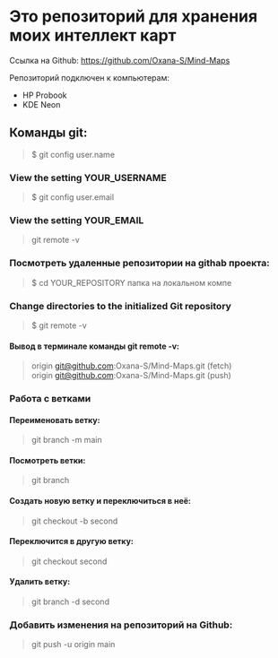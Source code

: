 # Это репозиторий для хранения моих интеллект карт

Ссылка на Github: https://github.com/Oxana-S/Mind-Maps

Репозиторий подключен к компьютерам:

- HP Probook
- KDE Neon

## Команды git:

> $ git config user.name

### View the setting YOUR_USERNAME

> $ git config user.email

### View the setting YOUR_EMAIL

> git remote -v

### Посмотреть удаленные репозитории на githab проекта:

> $ cd YOUR_REPOSITORY папка на локальном компе

### Change directories to the initialized Git repository

> $ git remote -v

#### Вывод в терминале команды git remote -v:

> origin git@github.com:Oxana-S/Mind-Maps.git (fetch)  
> origin git@github.com:Oxana-S/Mind-Maps.git (push)

### Работа с ветками

#### Переименовать ветку:

> git branch -m main

#### Посмотреть ветки:

> git branch

#### Создать новую ветку и переключиться в неё:

> git checkout -b second

#### Переключится в другую ветку:

> git checkout second

#### Удалить ветку:

> git branch -d second

### Добавить изменения на репозиторий на Github:

> git push -u origin main
